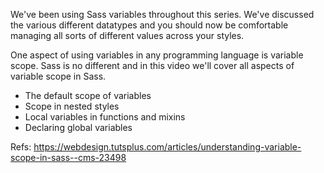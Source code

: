 We've been using Sass variables throughout this series. We've discussed
the various different datatypes and you should now be comfortable
managing all sorts of different values across your styles.

One aspect of using variables in any programming language is variable
scope. Sass is no different and in this video we'll cover all aspects of
variable scope in Sass.

* The default scope of variables
* Scope in nested styles
* Local variables in functions and mixins
* Declaring global variables


Refs:
https://webdesign.tutsplus.com/articles/understanding-variable-scope-in-sass--cms-23498
